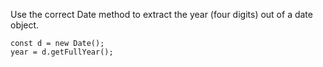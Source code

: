 Use the correct Date method to extract the year (four digits) out of a date object.

    const d = new Date();
    year = d.getFullYear();
